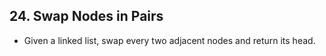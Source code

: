 ## 24. Swap Nodes in Pairs

-   Given a linked list, swap every two adjacent nodes and return its head.
